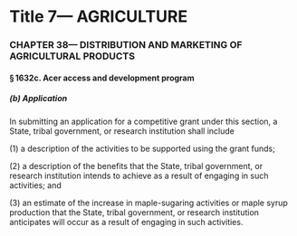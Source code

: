 
# Title 7— AGRICULTURE
### CHAPTER 38— DISTRIBUTION AND MARKETING OF AGRICULTURAL PRODUCTS
#### § 1632c. Acer access and development program
##### (b) Application

In submitting an application for a competitive grant under this section, a State, tribal government, or research institution shall include

(1) a description of the activities to be supported using the grant funds;

(2) a description of the benefits that the State, tribal government, or research institution intends to achieve as a result of engaging in such activities; and

(3) an estimate of the increase in maple-sugaring activities or maple syrup production that the State, tribal government, or research institution anticipates will occur as a result of engaging in such activities.
